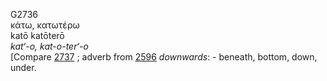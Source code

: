 G2736  
κάτω, κατωτέρω  
katō katōterō  
*kat‘-o,* *kat-o-ter‘-o*  
\[Compare [2737](g2737) ; adverb from [2596](g2596) *downwards*: -
beneath, bottom, down, under.  
